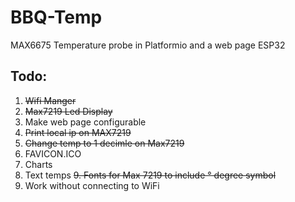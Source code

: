 # BBQ-Temp
MAX6675 Temperature probe in Platformio and a web page ESP32
## Todo:
1. ~~Wifi Manger~~
2. ~~Max7219 Led Display~~
3. Make web page configurable
4. ~~Print local ip on MAX7219~~
5. ~~Change temp to 1 decimle on Max7219~~ 
6. FAVICON.ICO
7. Charts
8. Text temps
~~9. Fonts for Max 7219 to include ° degree symbol~~
10. Work without connecting to WiFi

